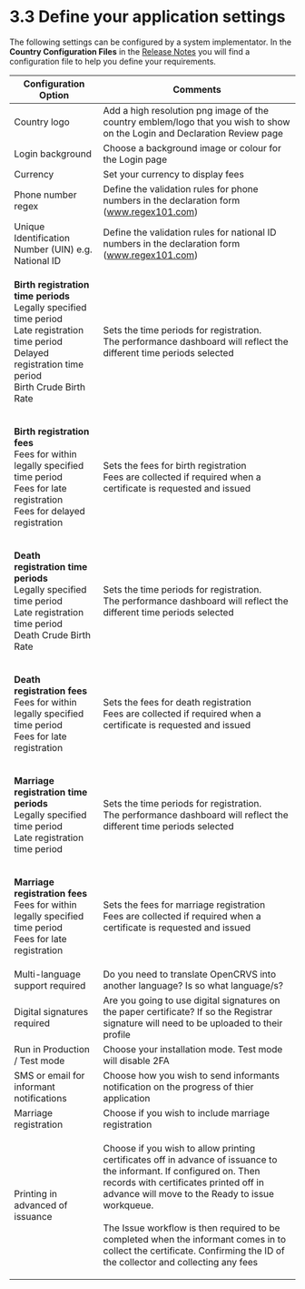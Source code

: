 # 3.3 Define your application settings

The following settings can be configured by a system implementator. In the **Country Configuration Files** in the [Release Notes](../../general/v1.8-release-notes.md#configuration-template-files) you will find a configuration file to help you define your requirements.

| Configuration Option                                                                                                                                                                    | Comments                                                                                                                                                                                                                                                                                                                                                                                               |
| --------------------------------------------------------------------------------------------------------------------------------------------------------------------------------------- | ------------------------------------------------------------------------------------------------------------------------------------------------------------------------------------------------------------------------------------------------------------------------------------------------------------------------------------------------------------------------------------------------------ |
| Country logo                                                                                                                                                                            | Add a high resolution png image of the country emblem/logo that you wish to show on the Login and Declaration Review page                                                                                                                                                                                                                                                                              |
| Login background                                                                                                                                                                        | Choose a background image or colour for the Login page                                                                                                                                                                                                                                                                                                                                                 |
| Currency                                                                                                                                                                                | Set your currency to display fees                                                                                                                                                                                                                                                                                                                                                                      |
| Phone number regex                                                                                                                                                                      | Define the validation rules for phone numbers in the declaration form (www.regex101.com)                                                                                                                                                                                                                                                                                                               |
| Unique Identification Number (UIN) e.g. National ID                                                                                                                                     | Define the validation rules for national ID numbers in the declaration form (www.regex101.com)                                                                                                                                                                                                                                                                                                         |
| <p><strong>Birth registration time periods</strong><br>Legally specified time period<br>Late registration time period<br>Delayed registration time period<br>Birth Crude Birth Rate</p> | <p>Sets the time periods for registration.<br>The performance dashboard will reflect the different time periods selected</p>                                                                                                                                                                                                                                                                           |
| <p><strong>Birth registration fees</strong><br>Fees for within legally specified time period<br>Fees for late registration<br>Fees for delayed registration</p>                         | <p>Sets the fees for birth registration<br>Fees are collected if required when a certificate is requested and issued</p>                                                                                                                                                                                                                                                                               |
| <p><strong>Death registration time periods</strong><br>Legally specified time period<br>Late registration time period<br>Death Crude Birth Rate</p>                                     | <p>Sets the time periods for registration.<br>The performance dashboard will reflect the different time periods selected</p>                                                                                                                                                                                                                                                                           |
| <p><strong>Death registration fees</strong><br>Fees for within legally specified time period<br>Fees for late registration</p>                                                          | <p>Sets the fees for death registration<br>Fees are collected if required when a certificate is requested and issued</p>                                                                                                                                                                                                                                                                               |
| <p><strong>Marriage registration time periods</strong><br>Legally specified time period<br>Late registration time period</p>                                                            | <p>Sets the time periods for registration.<br>The performance dashboard will reflect the different time periods selected</p>                                                                                                                                                                                                                                                                           |
| <p><strong>Marriage registration fees</strong><br>Fees for within legally specified time period<br>Fees for late registration</p>                                                       | <p>Sets the fees for marriage registration<br>Fees are collected if required when a certificate is requested and issued</p>                                                                                                                                                                                                                                                                            |
| Multi-language support required                                                                                                                                                         | Do you need to translate OpenCRVS into another language? Is so what language/s?                                                                                                                                                                                                                                                                                                                        |
| Digital signatures required                                                                                                                                                             | Are you going to use digital signatures on the paper certificate? If so the Registrar signature will need to be uploaded to their profile                                                                                                                                                                                                                                                              |
| Run in Production / Test mode                                                                                                                                                           | Choose your installation mode. Test mode will disable 2FA                                                                                                                                                                                                                                                                                                                                              |
| SMS or email for informant notifications                                                                                                                                                | Choose how you wish to send informants notification on the progress of thier application                                                                                                                                                                                                                                                                                                               |
| Marriage registration                                                                                                                                                                   | Choose if you wish to include marriage registration                                                                                                                                                                                                                                                                                                                                                    |
| Printing in advanced of issuance                                                                                                                                                        | <p>Choose if you wish to allow printing certificates off in advance of issuance to the informant. If configured on. Then records with certificates printed off in advance will move to the Ready to issue workqueue.<br><br>The Issue workflow is then required to be completed when the informant comes in to collect the certificate. Confirming the ID of the collector and collecting any fees</p> |
